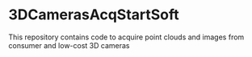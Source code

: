 # 3DCamerasAcqStartSoft

This repository contains code to acquire point clouds and images from consumer and low-cost 3D cameras

